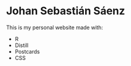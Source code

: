# **Johan Sebastián Sáenz**

This is my personal website made with:

* R
* Distill
* Postcards
* CSS
